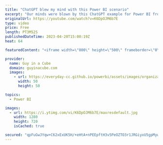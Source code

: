 ```yaml
---
title: "ChatGPT blew my mind with this Power BI scenario"
excerpt: "Our minds were blown by this ChatGPT example for Power BI from our friends Stephanie Bruno and Shannon Lindsay! Use ChatGPT to help get you pointed in the right direction and with a faster solution.  Power BI datasets CI/CD (the easy-ish way) https://data-witches.com/2023/03/31/power-bi-datasets-ci-cd-the-easy-ish-way/"
originalUrl: https://youtube.com/watch?v=K6DpOJM6b7E
type: video
price: Free
length: PT3M52S
publishedDateTime: 2023-04-20T15:00:19Z
heat: 64

featuredContent: "<iframe width=\"800\" height=\"500\" frameborder=\"0\" src=\"https://www.youtube.com/embed/K6DpOJM6b7E\" allow=\"accelerometer; autoplay; encrypted-media; gyroscope; picture-in-picture\" allowfullscreen></iframe>"

provider:
  name: Guy in a Cube
  domain: guyinacube.com
  images:
    - url: https://everyday-cc.github.io/powerbi/assets/images/organizations/guyinacube.com-50x50.jpg
      width: 50
      height: 50

topics:
  - Power BI

images:
  - url: https://i.ytimg.com/vi/K6DpOJM6b7E/maxresdefault.jpg
    width: 1280
    height: 720
    isCached: true

secured: "qpFuGwJYqw+C62xExUK5H/+eHtA+nPEEpftH3v5PeOZTO3r1JRGiyxU5gpMywvQ5xY3dEjYG74ywvKOQASH2Jv1sp3Qj4nORcnGXQZCwS0bu7EswjtCd0ggNsa59uraGR2H1UBS1uSMqTvmz5xJl6E47SwxdVEibKKkUBpgq/bqRnbBhvjzPmyZoeTctmfSCegd3IBt17wGTBKuZl0hjFr+iTmJFsSz81pnX7u7TN+/ck1Vq/RruxFwUhJmr1PgGAkYKLXh+7b6MTo19OYwsIUNznAW/j9nykqMbmvBrnLxS85lurbv+9nSpyUA54fP+CJWbHRukXwjVZKvInzX8shPVrMFzdq+CKjB28taBLOhNiIDDTiL2g8HTJLc76GoC5yRb7mI8zUAIV9IDnqk/oP3DJyaZUWwKg71H0gzVpYo=;6/mmgVyDgfH03Jf9THlOKQ=="
---
```


